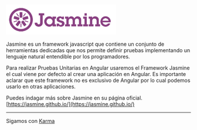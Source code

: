 <p float="left">
    <img src="../jarmine-logo.svg" alt="Workshop unit testing con Angular" width="300" />
</p>

Jasmine es un framework javascript que contiene un conjunto de herramientas dedicadas que nos permite definir pruebas implementando un lenguaje natural entendible por los programadores.

Para realizar Pruebas Unitarias en Angular usaremos el Framework Jasmine el cual viene por defecto al crear una aplicación en Angular. Es importante aclarar que este framework no es exclusivo de Angular por lo cual podemos usarlo en otras aplicaciones.

Puedes indagar más sobre Jasmine en su página oficial. [https://jasmine.github.io/](https://jasmine.github.io/)

---

Sigamos con [Karma](../4-karma/4-1-sobre-karma.md)
